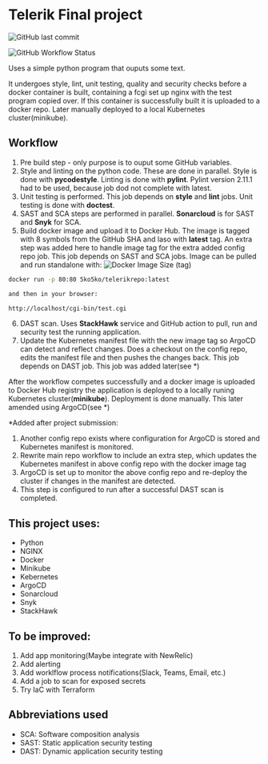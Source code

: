 # Telerik Final project
![GitHub last commit](https://img.shields.io/github/last-commit/npghub/telerik-fp)

![GitHub Workflow Status](https://img.shields.io/github/workflow/status/npghub/telerik-fp/Telerik%20Final%20Project)

Uses a simple python program that ouputs some text.

It undergoes style, lint, unit testing, quality and security checks before a docker container is built,
containing a fcgi set up nginx with the test program copied over.
If this container is successfully built it is uploaded to a docker repo.
Later manually deployed to a local Kubernetes cluster(minikube).

## Workflow

1. Pre build step - only purpose is to ouput some GitHub variables.
2. Style and linting on the python code. These are done in parallel. Style is done with **pycodestyle**. Linting is done with **pylint**. Pylint version 2.11.1 had to be used, because job dod not complete with latest.
3. Unit testing is performed. This job depends on **style** and **lint** jobs. Unit testing is done with **doctest**.
4. SAST and SCA steps are performed in parallel. **Sonarcloud** is for SAST and **Snyk** for SCA.
5. Build docker image and upload it to Docker Hub. The image is tagged with 8 symbols from the GitHub SHA and laso with **latest** tag. An extra step was added here to handle image tag for the extra added config repo job. This job depends on SAST and SCA jobs. Image can be pulled and run standalone with:
![Docker Image Size (tag)](https://img.shields.io/docker/image-size/5ko5ko/telerikrepo/latest)
```bash
docker run -p 80:80 5ko5ko/telerikrepo:latest

and then in your browser:

http://localhost/cgi-bin/test.cgi
```
6. DAST scan. Uses **StackHawk** service and GitHub action to pull, run and security test the running application.
7. Update the Kubernetes manifest file with the new image tag so ArgoCD can detect and reflect changes. Does a checkout on the config repo, edits the manifest file and then pushes the changes back. This job depends on DAST job. This job was added later(see *)

After the workflow competes successfully and a docker image is uploaded to Docker Hub registry the application is deployed to a locally runing Kubernetes cluster(**minikube**). Deployment is done manually. This later amended using ArgoCD(see *)


*Added after project submission:
 1. Another config repo exists where configuration for ArgoCD is stored and Kubernetes manifest is monitored.
 2. Rewrite main repo workflow to include an extra step, which updates the Kubernetes manifest in above config repo with the docker image tag
 3. ArgoCD is set up to monitor the above config repo and re-deploy the cluster if changes in the manifest are detected.
 4. This step is configured to run after a successful DAST scan is completed.

## This project uses:
- Python
- NGINX
- Docker
- Minikube
- Kebernetes
- ArgoCD
- Sonarcloud
- Snyk
- StackHawk


## To be improved:
 1. Add app monitoring(Maybe integrate with NewRelic)
 2. Add alerting
 3. Add worklflow process notifications(Slack, Teams, Email, etc.)
 4. Add a job to scan for exposed secrets
 5. Try IaC with Terraform

## Abbreviations used
- SCA: Software composition analysis 
- SAST: Static application security testing
- DAST: Dynamic application security testing